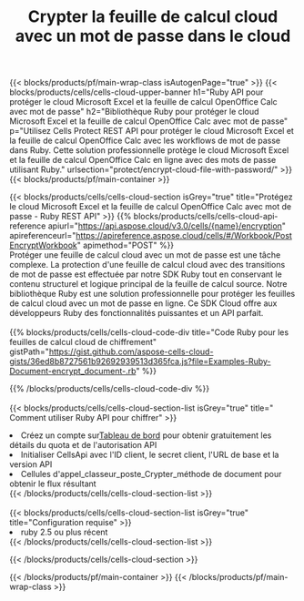 ﻿---
title:  Crypter la feuille de calcul cloud avec un mot de passe dans le cloud
description: API Cloud et SDK pour protéger Microsoft Excel et OpenOffice Calc. Crypter la feuille de calcul cloud avec mot de passe par le Cells Cloud API. SDK prend en charge les types de langages de développement. Ils incluent Android, C#, Go, Java, NodeJS, Perl, PHP, Python, Ruby et Swift.
url: /fr/ruby/protect/encrypt-cloud-file-with-password/
---
{{< blocks/products/pf/main-wrap-class isAutogenPage="true" >}}
{{< blocks/products/cells/cells-cloud-upper-banner h1="Ruby API pour protéger le cloud Microsoft Excel et la feuille de calcul OpenOffice Calc avec mot de passe" h2="Bibliothèque Ruby pour protéger le cloud Microsoft Excel et la feuille de calcul OpenOffice Calc avec mot de passe" p="Utilisez Cells Protect REST API pour protéger le cloud Microsoft Excel et la feuille de calcul OpenOffice Calc avec les workflows de mot de passe dans Ruby. Cette solution professionnelle protège le cloud Microsoft Excel et la feuille de calcul OpenOffice Calc en ligne avec des mots de passe utilisant Ruby." urlsection="protect/encrypt-cloud-file-with-password/" >}}
{{< blocks/products/pf/main-container >}}

{{< blocks/products/cells/cells-cloud-section isGrey="true" title="Protégez le cloud Microsoft Excel et la feuille de calcul OpenOffice Calc avec mot de passe - Ruby REST API" >}}
{{% blocks/products/cells/cells-cloud-api-reference apiurl="https://api.aspose.cloud/v3.0/cells/{name}/encryption" apireferenceurl="https://apireference.aspose.cloud/cells/#/Workbook/PostEncryptWorkbook" apimethod="POST" %}}
<br/>
Protéger une feuille de calcul cloud avec un mot de passe est une tâche complexe. La protection d'une feuille de calcul cloud avec des transitions de mot de passe est effectuée par notre SDK Ruby tout en conservant le contenu structurel et logique principal de la feuille de calcul source. Notre bibliothèque Ruby est une solution professionnelle pour protéger les feuilles de calcul cloud avec un mot de passe en ligne. Ce SDK Cloud offre aux développeurs Ruby des fonctionnalités puissantes et un API parfait.
<br/>
<br/>
{{% blocks/products/cells/cells-cloud-code-div title="Code Ruby pour les feuilles de calcul cloud de chiffrement" gistPath="https://gist.github.com/aspose-cells-cloud-gists/36ed8b8727561b92692939513d365fca.js?file=Examples-Ruby-Document-encrypt_document-.rb" %}}
  
{{% /blocks/products/cells/cells-cloud-code-div %}}
<br/>
<br/>
{{< blocks/products/cells/cells-cloud-section-list isGrey="true" title=" Comment utiliser Ruby API pour chiffrer" >}}
<li> Créez un compte sur<a href="https://dashboard.aspose.cloud/">Tableau de bord</a> pour obtenir gratuitement les détails du quota et de l'autorisation API</li>
<li>Initialiser CellsApi avec l'ID client, le secret client, l'URL de base et la version API</li>
<li>Cellules d'appel_classeur_poste_Crypter_méthode de document pour obtenir le flux résultant</li>
{{< /blocks/products/cells/cells-cloud-section-list >}}
<br/>
<br/>
{{< blocks/products/cells/cells-cloud-section-list isGrey="true" title="Configuration requise" >}}
<li>ruby 2.5 ou plus récent</li>
{{< /blocks/products/cells/cells-cloud-section-list >}}

{{< /blocks/products/cells/cells-cloud-section >}}

{{< /blocks/products/pf/main-container >}}
{{< /blocks/products/pf/main-wrap-class >}}
